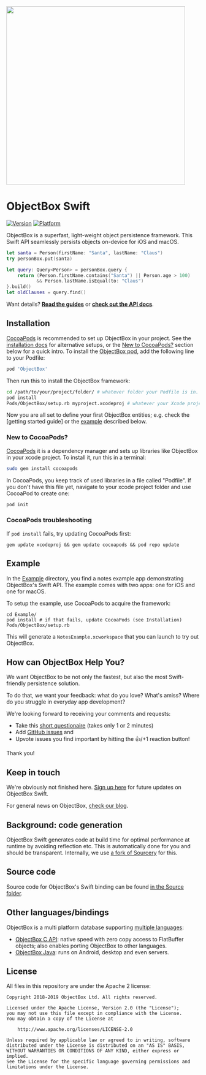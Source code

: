 <img width="466" src="https://raw.githubusercontent.com/objectbox/objectbox-swift/master/images/logo.png">

ObjectBox Swift
===============
[![Version](https://img.shields.io/cocoapods/v/ObjectBox.svg?style=flat)](https://cocoapods.org/pods/ObjectBox)
[![Platform](https://img.shields.io/cocoapods/p/ObjectBox.svg?style=flat)](https://cocoapods.org/pods/ObjectBox)

ObjectBox is a superfast, light-weight object persistence framework.
This Swift API seamlessly persists objects on-device for iOS and macOS.

```swift
let santa = Person(firstName: "Santa", lastName: "Claus")
try personBox.put(santa)

let query: Query<Person> = personBox.query {
    return (Person.firstName.contains("Santa") || Person.age > 100)
           && Person.lastName.isEqual(to: "Claus") 
}.build()
let oldClauses = query.find()
```

Want details? **[Read the guides](https://swift.objectbox.io/)** or
**[check out the API docs](https://objectbox.io/docfiles/swift/current/)**.

Installation
------------
[CocoaPods](https://cocoapods.org) is recommended to set up ObjectBox in your project.
See the [installation docs](https://swift.objectbox.io/install) for alternative setups,
or the [New to CocoaPods?](#new-to-cocoapods) section below for a quick intro.
To install the [ObjectBox pod](https://cocoapods.org/pods/ObjectBox), add the following line to your Podfile:

```ruby
pod 'ObjectBox'
```

Then run this to install the ObjectBox framework:

```bash
cd /path/to/your/project/folder/ # whatever folder your Podfile is in.
pod install
Pods/ObjectBox/setup.rb myproject.xcodeproj # whatever your Xcode project is named
```

Now you are all set to define your first ObjectBox entities;
e.g. check the [getting started guide] or the [example](#example) described below. 

### <a name="new-to-cocoapods"></a>New to CocoaPods?

[CocoaPods](https://cocoapods.org) it is a dependency manager and sets up libraries like ObjectBox in your xcode project.
To install it, run this in a terminal: 

```bash
sudo gem install cocoapods
```

In CocoaPods, you keep track of used libraries in a file called "Podfile".
If you don't have this file yet, navigate to your xcode project folder and use CocoaPod to create one:

```bash
pod init
```

### CocoaPods troubleshooting

If `pod install` fails, try updating CocoaPods first:

    gem update xcodeproj && gem update cocoapods && pod repo update

<a name="example"></a>Example
-----------------------------
In the [Example](Example/) directory, you find a notes example app demonstrating ObjectBox's Swift API.
The example comes with two apps: one for iOS and one for macOS.

To setup the example, use CocoaPods to acquire the framework:

    cd Example/
    pod install # if that fails, update CocoaPods (see Installation)
    Pods/ObjectBox/setup.rb

This will generate a `NotesExample.xcworkspace` that you can launch to try out ObjectBox.

How can ObjectBox Help You?
---------------------------
We want ObjectBox to be not only the fastest, but also the most Swift-friendly persistence solution.

To do that, we want your feedback: what do you love? What's amiss?
Where do you struggle in everyday app development?

We're looking forward to receiving your comments and requests:

- Take this [short questionaire](https://docs.google.com/forms/d/e/1FAIpQLSd0neiviD0Yal0Tn7921w-XWI2d0ONpLm7TfVKp7OvwW2Tu2A/viewform?usp=sf_link) (takes only 1 or 2 minutes)
- Add [GitHub issues](https://github.com/ObjectBox/objectbox-swift/issues) and 
- Upvote issues you find important by hitting the 👍/+1 reaction button!

Thank you!

Keep in touch
-------------
We're obviously not finished here.
[Sign up here](https://objectbox.io/ios-alpha/) for future updates on ObjectBox Swift.

For general news on ObjectBox, [check our blog](https://objectbox.io/blog).

Background: code generation
---------------------------
ObjectBox Swift generates code at build time for optimal performance at runtime by avoiding reflection etc.
This is automatically done for you and should be transparent.
Internally, we use [a fork of Sourcery](https://github.com/objectbox/objectbox-swift-generator) for this.

Source code
-----------
Source code for ObjectBox's Swift binding can be found [in the Source folder](Source/README.md).

Other languages/bindings
------------------------
ObjectBox is a multi platform database supporting [multiple languages](https://objectbox.io/dev-get-started/): 

* [ObjectBox C API](https://github.com/objectbox/objectbox-c): native speed with zero copy access to FlatBuffer objects;
  also enables porting ObjectBox to other languages.
* [ObjectBox Java](https://github.com/objectbox/objectbox-java): runs on Android, desktop and even servers.

License
-------
All files in this repository are under the Apache 2 license:

    Copyright 2018-2019 ObjectBox Ltd. All rights reserved.
    
    Licensed under the Apache License, Version 2.0 (the "License");
    you may not use this file except in compliance with the License.
    You may obtain a copy of the License at
    
        http://www.apache.org/licenses/LICENSE-2.0
    
    Unless required by applicable law or agreed to in writing, software
    distributed under the License is distributed on an "AS IS" BASIS,
    WITHOUT WARRANTIES OR CONDITIONS OF ANY KIND, either express or implied.
    See the License for the specific language governing permissions and
    limitations under the License.

